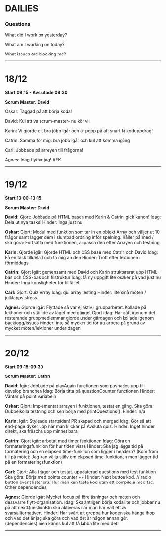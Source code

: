 # DAILIES

### Questions

What did I work on yesterday?

What am I working on today?

What issues are blocking me?

---

# 18/12

**Start 09:15 - Avslutade 09:30**

**Scrum Master: David**

Oskar: Taggad på att börja koda!

David: Kul att va scrum-master- nu kör vi!

Karin: Vi gjorde ett bra jobb igår och är pepp på att snart få koduppdrag!

Catrin: Samma för mig: bra jobb igår och kul att komma igång 

Carl: Jobbade på arreyen till frågorna!

Agnes: Idag flyttar jag! AFK.

---

# 19/12

**Start 13:00-13:15**

**Scrum Master: David**

**David:**
Gjort: Jobbade på HTML basen med Karin & Catrin, gick kanon!
Idag: Dela ut nya tasks!
Hinder: Inga just nu!

**Oskar:**
Gjort: Modul med funktion som tar in en objekt Array och väljer ut 10 frågor samt lägger dem i slumpad ordning inför spelning.
Håller på med / ska göra: Fortsätta med funktionen, anpassa den efter Arrayen och testning.

**Karin:**
Gjorde igår: Gjorde HTML och CSS base med Catrin och David
Idag: Få en task tilldelad och ta mig an den
Hinder: Trött efter lektionen i förmiddags

**Catrin:**
Gjort igår: gemensamt med David och Karin strukturerat upp HTML-bas och CSS-bas och filstruktur
Idag: få ny uppgift lite osäker på vad just nu 
Hinder: Inga konstigheter för tillfället 

**Carl:**
Gjort: Quiz Array 
Idag: qui array testing
Hinder: lite små möten / julklapps stress

**Agnes:**
Gjorde igår: Flyttade så var ej aktiv i grupparbetet. Kollade på lektioner och stämde av läget med gänget 
Gjort idag: Har gått igenom det resterande gruppmedlemmar gjorde under gårdagen och kollade igenom backlogg/issues 
Hinder: Inte så mycket tid för att arbeta på grund av mycket möten/lektioner under dagen 

---

# 20/12

**Start 09:15-09:30**

**Scrum Master: Catrin**

**David:**
Igår: Jobbade på playAgain functionen som pushades upp till develop branchen
Idag: Börja titta på questionCounter functionen
Hinder: Väntar på point variabeln

**Oskar:**
Gjort: Implementat arrayen i funktionen, testat en gång. 
Ska göra: Dubbelkolla testning och sen börja med printQuestions().
Hinder: n/a

**Karin:**
Igår: Styleade startsidan! PR skapad och mergad
Idag: Gör så att end-page dyker upp när man klickar på Avsluta quiz.
Hinder: Inget hinder direkt, ska fräscha upp minnet bara  

**Catrin:**
Gjort igår: arbetat med timer funktionen
Idag: Göra en formateringsfunktion för hur tiden visas
Hinder: Ska jag lägga tid på formatering och en elapsed time-funktion som ligger i headern? 
(Kom fram till på mötet: Jag kan välja själv om elapsed time-funktionen men lägger tid på en formateringsfunktion)

**Carl:**
Gjort: Alla frågor och testat.
uppdaterad questions med test funktion
Ska göra: Börja med points counter ++
Hinder: Next button kod. // radio button event listeners. Hur man kan testa kod utan att compile:a med tsc. Other dependencies

**Agnes:**
Gjorde igår: Mycket focus på föreläsningar och möten och dessvärre flytt-organisation. 
Idag: Ska äntligen börja koda lite och jobbar nu på att nextQuestionBtn ska aktiveras när man har valt ett av svarsallternativen. 
Hinder: Har svårt att greppa hur koden ska hänga ihop och vad det är jag ska göra och vad det är någon annan gör. (dependencies) men känns kul att få labba lite med det! 

---